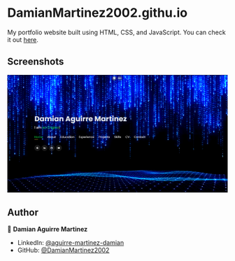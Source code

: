 # DamianMartinez2002.githu.io

My portfolio website built using HTML, CSS, and JavaScript. You can check it out [here](https://github.com/DamianMartinez2002).



## Screenshots

<p float="center">
    <img src="https://github.com/DamianMartinez2002/CV/blob/main/Screenshots/foto.png" width="800">
</p>



## Author

👤 **Damian Aguirre Martinez**

* LinkedIn: [@aguirre-martinez-damian](https://www.linkedin.com/in/aguirre-martinez-damian-28973a2bb/)
* GitHub: [@DamianMartinez2002](https://github.com/DamianMartinez2002)
